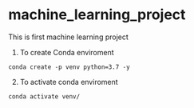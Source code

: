 # machine_learning_project
This is first machine learning project


1. To create Conda enviroment
```
conda create -p venv python=3.7 -y
```

2. To activate conda enviroment
```
conda activate venv/
```